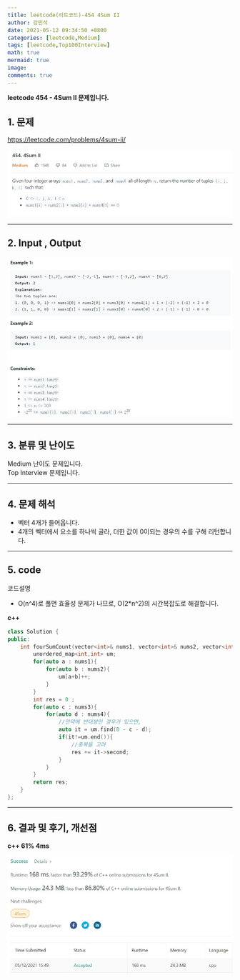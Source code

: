 ```yaml
---
title: leetcode(리트코드)-454 4Sum II
author: 강민석
date: 2021-05-12 09:34:50 +0800
categories: [leetcode,Medium]
tags: [leetcode,Top100Interview]
math: true
mermaid: true
image: 
comments: true
---
```


**leetcode 454 - 4Sum II 문제입니다.**

## 1. 문제
<https://leetcode.com/problems/4sum-ii/> 

![](/assets/img/sample/leetcode/454/Problem.JPG)

-----  

## 2. Input , Output

![](/assets/img/sample/leetcode/454/input.JPG)  


-----  

## 3. 분류 및 난이도

Medium 난이도 문제입니다.  
Top Interview 문제입니다.


-----  

## 4. 문제 해석

- 벡터 4개가 들어옵니다.
- 4개의 벡터에서 요소를 하나씩 골라, 더한 값이 0이되는 경우의 수를 구해 리턴합니다.



-----  

## 5. code  

코드설명
- O(n^4)로 풀면 효율성 문제가 나므로, O(2*n^2)의 시간복잡도로 해결합니다.

**c++**

```c++
class Solution {
public:
    int fourSumCount(vector<int>& nums1, vector<int>& nums2, vector<int>& nums3, vector<int>& nums4) {
        unordered_map<int,int> um;
        for(auto a : nums1){
            for(auto b : nums2){
                um[a+b]++;
            }
        }
        int res = 0 ;
        for(auto c : nums3){
            for(auto d : nums4){
                //만약에 반대쌍인 경우가 있으면,
                auto it = um.find(0 - c - d);
                if(it!=um.end()){
                    //중복을 고려
                    res += it->second;
                }
            }
        }
        return res;
    }
};
```

-----

## 6. 결과 및 후기, 개선점


**c++ 61% 4ms**

![](/assets/img/sample/leetcode/454/result.JPG)  



